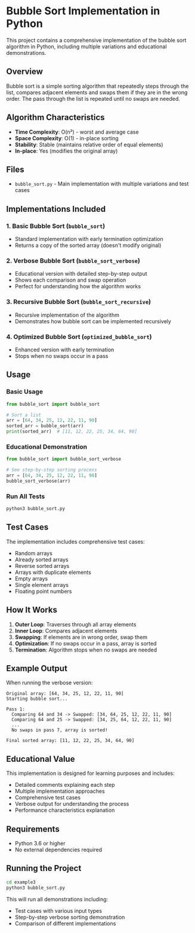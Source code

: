 # Bubble Sort Implementation in Python

This project contains a comprehensive implementation of the bubble sort algorithm in Python, including multiple variations and educational demonstrations.

## Overview

Bubble sort is a simple sorting algorithm that repeatedly steps through the list, compares adjacent elements and swaps them if they are in the wrong order. The pass through the list is repeated until no swaps are needed.

## Algorithm Characteristics

- **Time Complexity**: O(n²) - worst and average case
- **Space Complexity**: O(1) - in-place sorting
- **Stability**: Stable (maintains relative order of equal elements)
- **In-place**: Yes (modifies the original array)

## Files

- `bubble_sort.py` - Main implementation with multiple variations and test cases

## Implementations Included

### 1. Basic Bubble Sort (`bubble_sort`)
- Standard implementation with early termination optimization
- Returns a copy of the sorted array (doesn't modify original)

### 2. Verbose Bubble Sort (`bubble_sort_verbose`)
- Educational version with detailed step-by-step output
- Shows each comparison and swap operation
- Perfect for understanding how the algorithm works

### 3. Recursive Bubble Sort (`bubble_sort_recursive`)
- Recursive implementation of the algorithm
- Demonstrates how bubble sort can be implemented recursively

### 4. Optimized Bubble Sort (`optimized_bubble_sort`)
- Enhanced version with early termination
- Stops when no swaps occur in a pass

## Usage

### Basic Usage
```python
from bubble_sort import bubble_sort

# Sort a list
arr = [64, 34, 25, 12, 22, 11, 90]
sorted_arr = bubble_sort(arr)
print(sorted_arr)  # [11, 12, 22, 25, 34, 64, 90]
```

### Educational Demonstration
```python
from bubble_sort import bubble_sort_verbose

# See step-by-step sorting process
arr = [64, 34, 25, 12, 22, 11, 90]
bubble_sort_verbose(arr)
```

### Run All Tests
```python
python3 bubble_sort.py
```

## Test Cases

The implementation includes comprehensive test cases:
- Random arrays
- Already sorted arrays
- Reverse sorted arrays
- Arrays with duplicate elements
- Empty arrays
- Single element arrays
- Floating point numbers

## How It Works

1. **Outer Loop**: Traverses through all array elements
2. **Inner Loop**: Compares adjacent elements
3. **Swapping**: If elements are in wrong order, swap them
4. **Optimization**: If no swaps occur in a pass, array is sorted
5. **Termination**: Algorithm stops when no swaps are needed

## Example Output

When running the verbose version:
```
Original array: [64, 34, 25, 12, 22, 11, 90]
Starting bubble sort...

Pass 1:
  Comparing 64 and 34 -> Swapped: [34, 64, 25, 12, 22, 11, 90]
  Comparing 64 and 25 -> Swapped: [34, 25, 64, 12, 22, 11, 90]
  ...
  No swaps in pass 7, array is sorted!

Final sorted array: [11, 12, 22, 25, 34, 64, 90]
```

## Educational Value

This implementation is designed for learning purposes and includes:
- Detailed comments explaining each step
- Multiple implementation approaches
- Comprehensive test cases
- Verbose output for understanding the process
- Performance characteristics explanation

## Requirements

- Python 3.6 or higher
- No external dependencies required

## Running the Project

```bash
cd example3
python3 bubble_sort.py
```

This will run all demonstrations including:
- Test cases with various input types
- Step-by-step verbose sorting demonstration
- Comparison of different implementations 